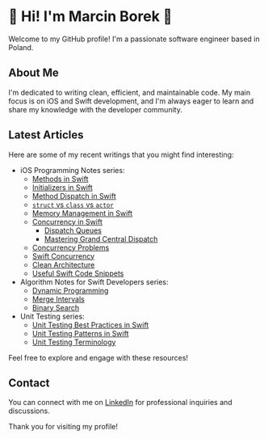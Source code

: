 # 👋 Hi! I'm Marcin Borek 👋 

Welcome to my GitHub profile! I'm a passionate software engineer based in Poland.

## About Me

I'm dedicated to writing clean, efficient, and maintainable code. My main focus is on iOS and Swift development, and I'm always eager to learn and share my knowledge with the developer community.

## Latest Articles

Here are some of my recent writings that you might find interesting:
- iOS Programming Notes series:
  - [Methods in Swift](https://github.com/marcin-bo/iOS-Programming-Notes/blob/main/Methods/Methods.md)
  - [Initializers in Swift](https://github.com/marcin-bo/iOS-Programming-Notes/blob/main/Initializers/Initializers.md)
  - [Method Dispatch in Swift](https://github.com/marcin-bo/iOS-Programming-Notes/blob/main/Method%20Dispatch%20in%20Swift/Method%20Dispatch%20in%20Swift.md)
  - <a href="https://github.com/marcin-bo/iOS-Programming-Notes/blob/main/struct vs class vs actor/struct vs class vs actor.md">`struct` vs `class` vs `actor`</a>
  - [Memory Management in Swift](https://github.com/marcin-bo/iOS-Programming-Notes/blob/main/Memory%20Management%20in%20Swift/Memory%20Management%20in%20Swift.md)
  - [Concurrency in Swift](https://github.com/marcin-bo/iOS-Programming-Notes/blob/main/Concurrency%20in%20iOS/Concurrency%20in%20iOS.md)
      - [Dispatch Queues](https://github.com/marcin-bo/iOS-Programming-Notes/blob/main/Dispatch%20Queues/Dispatch%20Queues.md)
      - [Mastering Grand Central Dispatch](https://github.com/marcin-bo/iOS-Programming-Notes/blob/main/Mastering%20GCD/Mastering%20GCD.md)
  - [Concurrency Problems](https://github.com/marcin-bo/iOS-Programming-Notes/blob/main/Concurrency%20Problems/Concurrency%20Problems.md)
  - [Swift Concurrency](https://github.com/marcin-bo/iOS-Programming-Notes/blob/main/Swift%20Concurrency/Swift%20Concurrency.md)
  - [Clean Architecture](https://github.com/marcin-bo/iOS-Programming-Notes/blob/main/Architectures/Clean%20Architecture/Clean%20Architecture.md)
  - [Useful Swift Code Snippets](https://github.com/marcin-bo/iOS-Programming-Notes/blob/main/Useful%20Swift%20Code%20Snippets/Useful%20Swift%20Code%20Snippets.md)
- Algorithm Notes for Swift Developers series:
  - [Dynamic Programming](https://github.com/marcin-bo/Algorithm-Notes-For-Swift-Developers/blob/main/Dynamic%20Programming/Dynamic%20programming.md)
  - [Merge Intervals](https://github.com/marcin-bo/Algorithm-Notes-For-Swift-Developers/blob/main/Merge%20Intervals/Merge%20Intervals.md)
  - [Binary Search](https://github.com/marcin-bo/Algorithm-Notes-For-Swift-Developers/blob/main/Binary%20Search/Binary%20Search.md)
- Unit Testing series:
  - [Unit Testing Best Practices in Swift](https://github.com/marcin-bo/Unit-Testing-In-Swift/blob/main/Unit%20Testing%20Best%20Practices%20in%20Swift.md)
  - [Unit Testing Patterns in Swift](https://github.com/marcin-bo/Unit-Testing-In-Swift/blob/main/Unit%20Testing%20Patterns%20in%20Swift.md)
  - [Unit Testing Terminology](https://github.com/marcin-bo/Unit-Testing-In-Swift/blob/main/Unit%20Testing%20Terminology.md)

Feel free to explore and engage with these resources!

## Contact

You can connect with me on [LinkedIn](https://www.linkedin.com/in/marcinborek/) for professional inquiries and discussions.

Thank you for visiting my profile!
